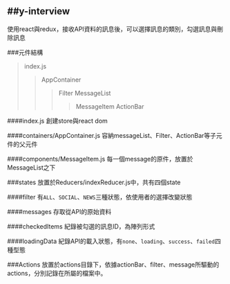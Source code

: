 ##y-interview
---
使用react與redux，接收API資料的訊息後，可以選擇訊息的類別，勾選訊息與刪除訊息

###元件結構
>index.js
>>AppContainer
>>>Filter
>>>MessageList
>>>>MessageItem
>>>ActionBar

####index.js
創建store與react dom

####containers/AppContainer.js
容納messageList、Filter、ActionBar等子元件的父元件

####components/MessageItem.js
每一個message的原件，放置於MessageList之下


###states
放置於Reducers/indexReducer.js中，共有四個state

####filter
有`ALL`、`SOCIAL`、`NEWS`三種狀態，依使用者的選擇改變狀態

####messages
存取從API的原始資料

####checkedItems
紀錄被勾選的訊息ID，為陣列形式

####loadingData
紀錄API的載入狀態，有`none`、`loading`、`success`、`failed`四種型態

###Actions
放置於actions目錄下，依據actionBar、filter、message所驅動的actions，分別記錄在所屬的檔案中。

